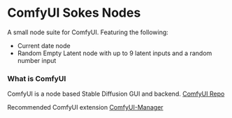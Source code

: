 ComfyUI Sokes Nodes
=======
A small node suite for ComfyUI. Featuring the following:
* Current date node
* Random Empty Latent node with up to 9 latent inputs and a random number input

### What is ComfyUI

ComfyUI is a node based Stable Diffusion GUI and backend.
[ComfyUI Repo](https://github.com/comfyanonymous/ComfyUI)

Recommended ComfyUI extension [ComfyUI-Manager](https://github.com/ltdrdata/ComfyUI-Manager)
